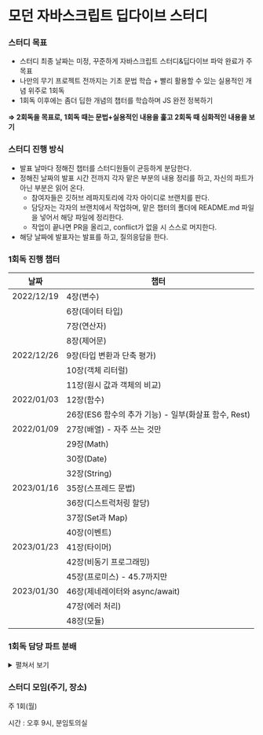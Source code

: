 # 모던 자바스크립트 딥다이브 스터디

### 스터디 목표

- 스터디 최종 날짜는 미정, 꾸준하게 자바스크립트 스터디&딥다이브 파악 완료가 주 목표
- 나만의 무기 프로젝트 전까지는 기초 문법 학습 + 빨리 활용할 수 있는 실용적인 개념 위주로 1회독
- 1회독 이후에는 좀더 딥한 개념의 챕터를 학습하며 JS 완전 정복하기

**⇒ 2회독을 목표로, 1회독 때는 문법+실용적인 내용을 훑고 2회독 때 심화적인 내용을 보기**

### 스터디 진행 방식

- 발표 날마다 정해진 챕터를 스터디원들이 균등하게 분담한다.
- 정해진 날짜의 발표 시간 전까지 각자 맡은 부분의 내용 정리를 하고, 자신의 파트가 아닌 부분은 읽어 온다.
    - 참여자들은 깃허브 레파지토리에 각자 아이디로 브랜치를 판다.
    - 담당자는 각자의 브랜치에서 작업하며, 맡은 챕터의 폴더에 README.md 파일을 넣어서 해당 파일에 정리한다.
    - 작업이 끝나면 PR을 올리고, conflict가 없을 시 스스로 머지한다.
- 해당 날짜에 발표자는 발표를 하고, 질의응답을 한다.

### 1회독 진행 챕터

| 날짜 | 챕터 |
| --- | --- |
| 2022/12/19 | 4장(변수) |
|  | 6장(데이터 타입) |
|  | 7장(연산자) |
|  | 8장(제어문) |
| 2022/12/26 | 9장(타입 변환과 단축 평가) |
|  | 10장(객체 리터럴) |
|  | 11장(원시 값과 객체의 비교) |
| 2022/01/03 | 12장(함수) |
|  | 26장(ES6 함수의 추가 기능) - 일부(화살표 함수, Rest) |
| 2022/01/09 | 27장(배열) - 자주 쓰는 것만 |
|  | 29장(Math) |
|  | 30장(Date) |
|  | 32장(String) |
| 2023/01/16 | 35장(스프레드 문법) |
|  | 36장(디스트럭처링 할당) |
|  | 37장(Set과 Map) |
|  | 40장(이벤트) |
| 2023/01/23 | 41장(타이머) |
|  | 42장(비동기 프로그래밍) |
|  | 45장(프로미스) - 45.7까지만 |
| 2023/01/30 | 46장(제네레이터와 async/await) |
|  | 47장(에러 처리) |
|  | 48장(모듈) |

### 1회독 담당 파트 분배

<details>
<summary>펼쳐서 보기</summary>
<div markdown="1">       

| 날짜 | 담당자 | 담당 파트 |
| --- | --- | --- |
| 2022/12/19 | 안예인 | 4.1~4.7 |
|  | 이은민 | 6.1~6.7 |
|  | 정병휘 | 6.8~7.4 |
|  | 박진석 | 7.5~7.11 |
|  | 김세희 | 7.12~8.5 |
| 2022/12/26 | 이은민 | 9.1~9.3 |
|  | 안예인 | 9.4~10.2 |
|  | 김세희 | 10.3~10.9 |
|  | 박진석 | 11.1 |
|  | 정병휘 | 11.2 |
| 2022/01/03 | 정병휘 | 12.1~12.4.3 |
|  | 김세희 | 12.4.4~12.6 |
|  | 박진석 | 12.7~12장 끝 |
|  | 안예인 | 26.3~26.3.3 |
|  | 이은민 | 26.3.4~26장 끝 |
| 2022/01/09 | 김세희 | 27 처음~27.8.2 |
|  | 안예인 | 27.8.3~27.8 끝 |
|  | 정병휘 | 27.9~27.9.5 |
|  | 이은민 | 27.9.6\~27 끝, 29장, 30 처음\~30.2.21 |
|  | 박진석 | 30.2.22~30 끝, 32장 |
| 2022/01/16 | 정병휘 | 35장, 36장 |
|  | 박진석 | 37장 |
|  | 이은민 | 40 처음~40.4 |
|  | 김세희 | 40.5~40.6 |
|  | 안예인 | 40.7~40 끝 |
| 2022/01/23 | 이은민 | 41장 |
|  | 김세희 | 42장 |
|  | 안예인 | 45~45.1 |
|  | 정병휘 | 45.2~45.5 |
|  | 박진석 | 45.6~45.7 |
| 2022/01/30 | 정병휘 | 46장~46.4 |
|  | 안예인 | 46.5~46.6.2 |
|  | 김세희 | 46.6.3~47.2 |
|  | 박진석 | 47.3~48.2 |
|  | 이은민 | 48.3~48 끝 |


</div>
</details>

### 스터디 모임(주기, 장소)

주 1회(월)

시간 : 오후 9시, 분임토의실
